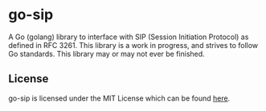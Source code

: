 # go-sip
A Go (golang) library to interface with SIP (Session Initiation Protocol) as defined in RFC 3261. This library is a work in progress, and strives to follow Go standards. This library may or may not ever be finished.

## License
go-sip is licensed under the MIT License which can be found [here](/LICENSE).
